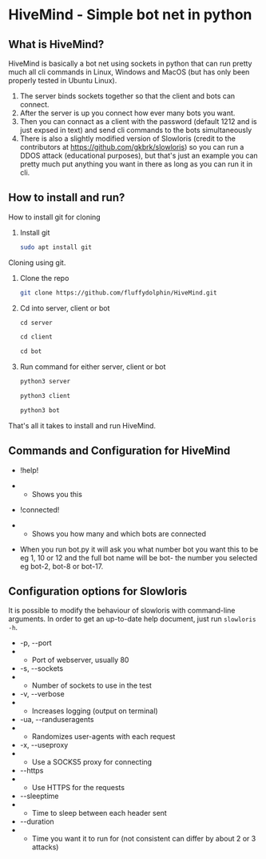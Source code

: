 # HiveMind - Simple bot net in python

## What is HiveMind?
HiveMind is basically a bot net using sockets in python that can run pretty much all cli commands in Linux, Windows and MacOS (but has only been properly tested in Ubuntu Linux).

1. The server binds sockets together so that the client and bots can connect.
2. After the server is up you connect how ever many bots you want.
3. Then you can connact as a client with the password (default 1212 and is just expsed in text) and send cli commands to the bots simultaneously
4. There is also a slightly modified version of Slowloris (credit to the contributors at https://github.com/gkbrk/slowloris) so you can run a DDOS attack (educational purposes), but that's just an example you can pretty much put anything you want in there as long as you can run it in cli.

## How to install and run?

How to install git for cloning

1. Install git
   ```sh
   sudo apt install git
   ```



Cloning using git.

1. Clone the repo
   ```sh
   git clone https://github.com/fluffydolphin/HiveMind.git
   ```
2. Cd into server, client or bot
   ```js
   cd server
   ```
   ```js
   cd client
   ```
   ```js
   cd bot
   ```
3. Run command for either server, client or bot
   ```js
   python3 server
   ```
   ```js
   python3 client
   ```
   ```js
   python3 bot
   ```
  
That's all it takes to install and run HiveMind.

## Commands and Configuration for HiveMind

* !help!
* * Shows you this
* !connected!
* * Shows you how many and which bots are connected

* When you run bot.py it will ask you what number bot you want this to be eg 1, 10 or 12 and the full bot name will be bot- the number you selected eg bot-2, bot-8 or bot-17. 


## Configuration options for Slowloris
It is possible to modify the behaviour of slowloris with command-line
arguments. In order to get an up-to-date help document, just run
`slowloris -h`.

* -p, --port
* * Port of webserver, usually 80
* -s, --sockets
* * Number of sockets to use in the test
* -v, --verbose
* * Increases logging (output on terminal)
* -ua, --randuseragents
* * Randomizes user-agents with each request
* -x, --useproxy
* * Use a SOCKS5 proxy for connecting
* --https
* * Use HTTPS for the requests
* --sleeptime
* * Time to sleep between each header sent
* --duration
* * Time you want it to run for (not consistent can differ by about 2 or 3 attacks)
